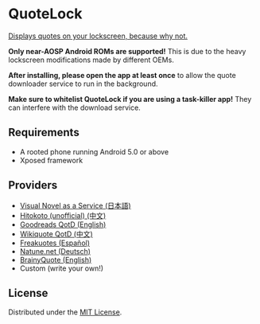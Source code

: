 # QuoteLock

[Displays quotes on your lockscreen, because why not.](http://i.imgur.com/EXzpNWA.jpg)

**Only near-AOSP Android ROMs are supported!** This is due to the heavy lockscreen
modifications made by different OEMs.

**After installing, please open the app at least once** to allow the quote downloader service
to run in the background.

**Make sure to whitelist QuoteLock if you are using a task-killer app!** They can interfere
with the download service.

## Requirements

- A rooted phone running Android 5.0 or above
- Xposed framework

## Providers

- [Visual Novel as a Service (日本語)](http://vnaas.apsun.xyz/)
- [Hitokoto (unofficial) (中文)](http://hitokoto.cn/)
- [Goodreads QotD (English)](https://www.goodreads.com/)
- [Wikiquote QotD (中文)](https://www.wikiquote.org/)
- [Freakuotes (Español)](https://freakuotes.com/)
- [Natune.net (Deutsch)](https://natune.net/zitate/)
- [BrainyQuote (English)](https://www.brainyquote.com/)
- Custom (write your own!)

## License

Distributed under the [MIT License](http://opensource.org/licenses/MIT).
